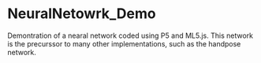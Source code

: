# NeuralNetowrk_Demo
 Demontration of a nearal network coded using P5 and ML5.js. This network is the precurssor to many other implementations, such as the handpose network.
